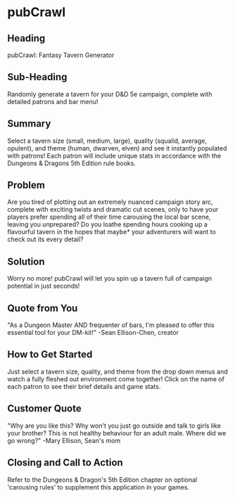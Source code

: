 # pubCrawl #

## Heading ##
  pubCrawl: Fantasy Tavern Generator

## Sub-Heading ##
  Randomly generate a tavern for your D&D 5e campaign, complete with detailed patrons and bar menu!

## Summary ##
  Select a tavern size (small, medium, large), quality (squalid, average, opulent), and theme (human, dwarven, elven) and see it instantly populated with patrons! Each patron will include unique stats in accordance with the Dungeons & Dragons 5th Edition rule books.

## Problem ##
  Are you tired of plotting out an extremely nuanced campaign story arc, complete with exciting twists and dramatic cut scenes, only to have your players prefer spending all of their time carousing the local bar scene, leaving you unprepared? Do you loathe spending hours cooking up a flavourful tavern in the hopes that maybe* your adventurers will want to check out its every detail?

## Solution ##
  Worry no more! pubCrawl will let you spin up a tavern full of campaign potential in just seconds!

## Quote from You ##
  "As a Dungeon Master AND frequenter of bars, I'm pleased to offer this essential tool for your DM-kit!"
  -Sean Ellison-Chen, creator

## How to Get Started ##
  Just select a tavern size, quality, and theme from the drop down menus and watch a fully fleshed out environment come together! Click on the name of each patron to see their brief details and game stats.

## Customer Quote ##
  "Why are you like this? Why won't you just go outside and talk to girls like your brother? This is not healthy behaviour for an adult male. Where did we go wrong?"
  -Mary Ellison, Sean's mom

## Closing and Call to Action ##
  Refer to the Dungeons & Dragon's 5th Edition chapter on optional 'carousing rules' to supplement this application in your games.
